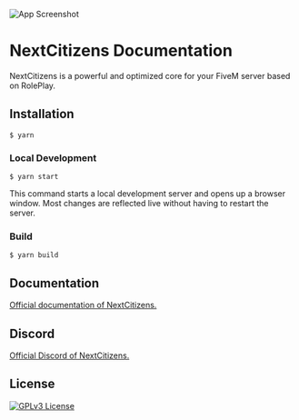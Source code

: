 ![App Screenshot](https://cdn.discordapp.com/attachments/862693343358877727/979757385520381984/Nouveau_projet_17.png)


# NextCitizens Documentation

NextCitizens is a powerful and optimized core for your FiveM server based on RolePlay.

## Installation

```
$ yarn
```

### Local Development

```
$ yarn start
```

This command starts a local development server and opens up a browser window. Most changes are reflected live without having to restart the server.

### Build

```
$ yarn build
```

## Documentation

[Official documentation of NextCitizens.](https://nextcitizens.net)

## Discord

[Official Discord of NextCitizens.](https://discord.gg/T8u4JsserD)


## License

[![GPLv3 License](https://img.shields.io/badge/License-GPL%20v3-yellow.svg)](https://github.com/NextCitizens/ncs_example_server/blob/main/LICENSE)

